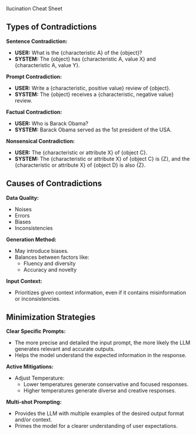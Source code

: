 llucination Cheat Sheet

## Types of Contradictions

**Sentence Contradiction:**

- **USER:** What is the {characteristic A} of the {object}?
- **SYSTEM:** The {object} has {characteristic A, value X} and {characteristic A, value Y}.

**Prompt Contradiction:**

- **USER:** Write a {characteristic, positive value} review of {object}.
- **SYSTEM:** The {object} receives a {characteristic, negative value} review.

**Factual Contradiction:**

- **USER:** Who is Barack Obama?
- **SYSTEM:** Barack Obama served as the 1st president of the USA.

**Nonsensical Contradiction:**

- **USER:** The {characteristic or attribute X} of {object C}.
- **SYSTEM:** The {characteristic or attribute X} of {object C} is {Z}, and the {characteristic or attribute X} of {object D} is also {Z}.

## Causes of Contradictions

**Data Quality:**

- Noises
- Errors
- Biases
- Inconsistencies

**Generation Method:**

- May introduce biases.
- Balances between factors like:
    - Fluency and diversity
    - Accuracy and novelty

**Input Context:**

- Prioritizes given context information, even if it contains misinformation or inconsistencies.

## Minimization Strategies

**Clear Specific Prompts:**

- The more precise and detailed the input prompt, the more likely the LLM generates relevant and accurate outputs.
- Helps the model understand the expected information in the response.

**Active Mitigations:**

- Adjust Temperature:
    - Lower temperatures generate conservative and focused responses.
    - Higher temperatures generate diverse and creative responses.

**Multi-shot Prompting:**

- Provides the LLM with multiple examples of the desired output format and/or context.
- Primes the model for a clearer understanding of user expectations.
